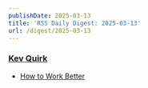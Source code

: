 ```yaml
---
publishDate: 2025-03-13
title: 'RSS Daily Digest: 2025-03-13'
url: /digest/2025-03-13
---
```


### [Kev Quirk](https://kevquirk.com/)

  * [How to Work Better](https://kevquirk.com/blog/how-to-work-better)
  
